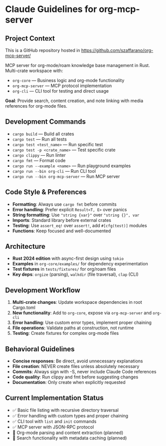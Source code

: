 # Claude Guidelines for org-mcp-server

## Project Context

This is a GitHub repository hosted in https://github.com/szaffarano/org-mcp-server/

MCP server for org-mode/roam knowledge base management in Rust. Multi-crate
workspace with:

- `org-core` — Business logic and org-mode functionality
- `org-mcp-server` — MCP protocol implementation
- `org-cli` — CLI tool for testing and direct usage

**Goal**: Provide search, content creation, and note linking with media
references for org-mode files.

## Development Commands

- `cargo build` — Build all crates
- `cargo test` — Run all tests
- `cargo test <test_name>` — Run specific test
- `cargo test -p <crate_name>` — Test specific crate
- `cargo clippy` — Run linter
- `cargo fmt` — Format code
- `cargo run --example <name>` — Run playground examples
- `cargo run --bin org-cli` — Run CLI tool
- `cargo run --bin org-mcp-server` — Run MCP server

## Code Style & Preferences

- **Formatting**: Always use `cargo fmt` before commits
- **Error handling**: Prefer explicit `Result<T, E>` over panics
- **String formatting**: Use `"string {var}"` over `"string {}", var`
- **Imports**: Standard library before external crates
- **Testing**: Use `assert_eq!` over `assert!`, add `#[cfg(test)]` modules
- **Functions**: Keep focused and well-documented

## Architecture

- **Rust 2024 edition** with async-first design using `tokio`
- **Examples** in `org-core/examples/` for dependency experimentation
- **Test fixtures** in `tests/fixtures/` for org/roam files
- **Key deps**: `orgize` (parsing), `walkdir` (file traversal), `clap` (CLI)

## Development Workflow

1. **Multi-crate changes**: Update workspace dependencies in root Cargo.toml
1. **New functionality**: Add to `org-core`, expose via `org-mcp-server` and `org-cli`
1. **Error handling**: Use custom error types, implement proper chaining
1. **File operations**: Validate paths at construction, not runtime
1. **Testing**: Create fixtures for complex org-mode files

## Behavioral Guidelines

- **Concise responses**: Be direct, avoid unnecessary explanations
- **File creation**: NEVER create files unless absolutely necessary
- **Commits**: Always sign with -S, never include Claude Code references
- **Code quality**: Run clippy and fmt before suggesting changes
- **Documentation**: Only create when explicitly requested

## Current Implementation Status

- ✅ Basic file listing with recursive directory traversal
- ✅ Error handling with custom types and proper chaining
- ✅ CLI tool with `list` and `init` commands
- ✅ MCP server with JSON-RPC protocol
- 🚧 Org-mode parsing and content extraction (planned)
- 🚧 Search functionality with metadata caching (planned)
